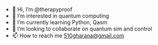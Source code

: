 - 👋 Hi, I’m @therapyproof
- 👀 I’m interested in quantum computing
- 🌱 I’m currently learning Python, Qasm
- 💞️ I’m looking to collaborate on quantum sim and control
- 📫 How to reach me 510gharana@gmail.com

<!---
therapyproof/therapyproof is a ✨ special ✨ repository because its `README.md` (this file) appears on your GitHub profile.
You can click the Preview link to take a look at your changes.
--->
